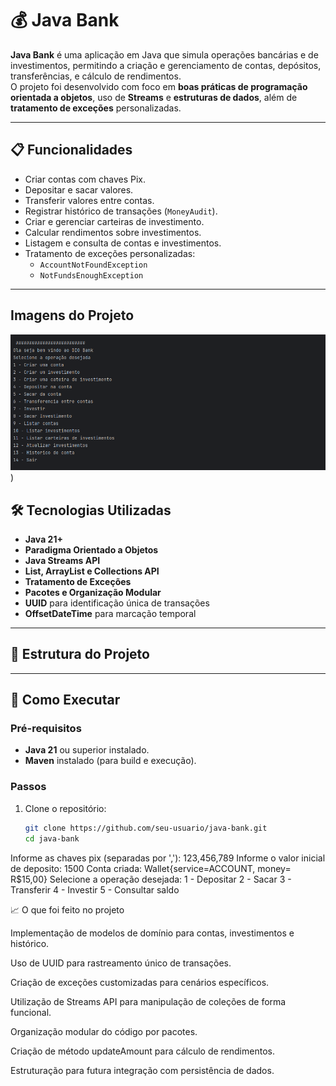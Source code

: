 # 💰 Java Bank

**Java Bank** é uma aplicação em Java que simula operações bancárias e de investimentos, permitindo a criação e gerenciamento de contas, depósitos, transferências, e cálculo de rendimentos.  
O projeto foi desenvolvido com foco em **boas práticas de programação orientada a objetos**, uso de **Streams** e **estruturas de dados**, além de **tratamento de exceções** personalizadas.

---

## 📋 Funcionalidades

- Criar contas com chaves Pix.
- Depositar e sacar valores.
- Transferir valores entre contas.
- Registrar histórico de transações (`MoneyAudit`).
- Criar e gerenciar carteiras de investimento.
- Calcular rendimentos sobre investimentos.
- Listagem e consulta de contas e investimentos.
- Tratamento de exceções personalizadas:
    - `AccountNotFoundException`
    - `NotFundsEnoughException`

---
## Imagens do Projeto

![Menu Inicial](https://github.com/Evertonferrg/DIO_desafio_SistemaBancarioBasico/blob/main/src/img/menu%20inicial.png))

## 🛠️ Tecnologias Utilizadas

- **Java 21+**
- **Paradigma Orientado a Objetos**
- **Java Streams API**
- **List, ArrayList e Collections API**
- **Tratamento de Exceções**
- **Pacotes e Organização Modular**
- **UUID** para identificação única de transações
- **OffsetDateTime** para marcação temporal

---

## 📂 Estrutura do Projeto





---

## 🚀 Como Executar

### Pré-requisitos
- **Java 21** ou superior instalado.
- **Maven** instalado (para build e execução).

### Passos
1. Clone o repositório:
   ```bash
   git clone https://github.com/seu-usuario/java-bank.git
   cd java-bank
Informe as chaves pix (separadas por ','):
123,456,789
Informe o valor inicial de deposito:
1500
Conta criada: Wallet{service=ACCOUNT, money= R$15,00}
Selecione a operação desejada:
1 - Depositar
2 - Sacar
3 - Transferir
4 - Investir
5 - Consultar saldo


📈 O que foi feito no projeto

Implementação de modelos de domínio para contas, investimentos e histórico.

Uso de UUID para rastreamento único de transações.

Criação de exceções customizadas para cenários específicos.

Utilização de Streams API para manipulação de coleções de forma funcional.

Organização modular do código por pacotes.

Criação de método updateAmount para cálculo de rendimentos.

Estruturação para futura integração com persistência de dados.
